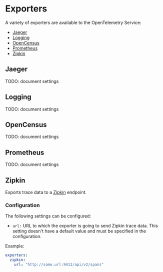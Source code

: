 # Exporters

A variety of exporters are available to the OpenTelemetry Service:

* [Jaeger](#jaeger)
* [Logging](#logging)
* [OpenCensus](#opencensus)
* [Prometheus](#prometheus)
* [Zipkin](#zipkin)

## <a name="jaeger"></a>Jaeger 
TODO: document settings 

## <a name="logging"></a>Logging
TODO: document settings 

## <a name="opencensus"></a>OpenCensus
TODO: document settings 

## <a name="prometheus"></a>Prometheus
TODO: document settings 

## <a name="zipkin"></a>Zipkin
Exports trace data to a [Zipkin](https://zipkin.io/) endpoint.

### Configuration

The following settings can be configured:

* `url:` URL to which the exporter is going to send Zipkin trace data. This
setting doesn't have a default value and must be specified in the configuration.

Example:

```yaml
exporters:
  zipkin:
    url: "http://some.url:9411/api/v2/spans"
```
